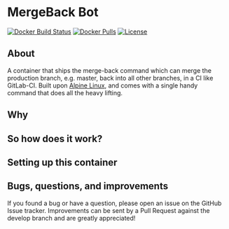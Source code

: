 # MergeBack Bot

[![Docker Build Status](https://img.shields.io/docker/build/existenz/mergeback.svg?style=flat-square)](https://hub.docker.com/r/existenz/mergeback/builds/) [![Docker Pulls](https://img.shields.io/docker/pulls/existenz/mergeback.svg?style=flat-square)](https://hub.docker.com/r/existenz/mergeback/) [![License](https://img.shields.io/github/license/existenznl/docker-mergeback.svg?style=flat-square)](https://github.com/eXistenZNL/Docker-Mergeback/blob/master/LICENSE)

## About
A container that ships the merge-back command which can merge the production branch, e.g. master, back into all other branches, in a CI like GitLab-CI.
Built upon [Alpine Linux](https://alpinelinux.org/), and comes with a single handy command that does all the heavy lifting.

## Why

## So how does it work?

## Setting up this container

## Bugs, questions, and improvements

If you found a bug or have a question, please open an issue on the GitHub Issue tracker.
Improvements can be sent by a Pull Request against the develop branch and are greatly appreciated!
